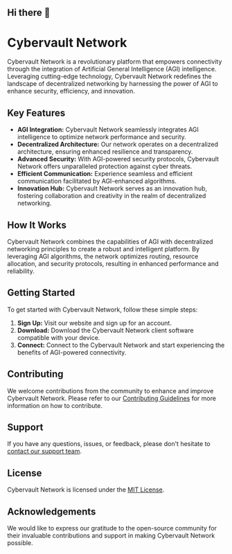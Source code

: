 ## Hi there 👋

# Cybervault Network

Cybervault Network is a revolutionary platform that empowers connectivity through the integration of Artificial General Intelligence (AGI) intelligence. Leveraging cutting-edge technology, Cybervault Network redefines the landscape of decentralized networking by harnessing the power of AGI to enhance security, efficiency, and innovation.

## Key Features

- **AGI Integration:** Cybervault Network seamlessly integrates AGI intelligence to optimize network performance and security.
- **Decentralized Architecture:** Our network operates on a decentralized architecture, ensuring enhanced resilience and transparency.
- **Advanced Security:** With AGI-powered security protocols, Cybervault Network offers unparalleled protection against cyber threats.
- **Efficient Communication:** Experience seamless and efficient communication facilitated by AGI-enhanced algorithms.
- **Innovation Hub:** Cybervault Network serves as an innovation hub, fostering collaboration and creativity in the realm of decentralized networking.

## How It Works

Cybervault Network combines the capabilities of AGI with decentralized networking principles to create a robust and intelligent platform. By leveraging AGI algorithms, the network optimizes routing, resource allocation, and security protocols, resulting in enhanced performance and reliability.

## Getting Started

To get started with Cybervault Network, follow these simple steps:

1. **Sign Up:** Visit our website and sign up for an account.
2. **Download:** Download the Cybervault Network client software compatible with your device.
3. **Connect:** Connect to the Cybervault Network and start experiencing the benefits of AGI-powered connectivity.

## Contributing

We welcome contributions from the community to enhance and improve Cybervault Network. Please refer to our [Contributing Guidelines](CONTRIBUTING.md) for more information on how to contribute.

## Support

If you have any questions, issues, or feedback, please don't hesitate to [contact our support team](mailto:support@cybervaultnetwork.com).

## License

Cybervault Network is licensed under the [MIT License](LICENSE).

## Acknowledgements

We would like to express our gratitude to the open-source community for their invaluable contributions and support in making Cybervault Network possible.

<!--

**Here are some ideas to get you started:**

🙋‍♀️ A short introduction - what is your organization all about?
🌈 Contribution guidelines - how can the community get involved?
👩‍💻 Useful resources - where can the community find your docs? Is there anything else the community should know?
🍿 Fun facts - what does your team eat for breakfast?
🧙 Remember, you can do mighty things with the power of [Markdown](https://docs.github.com/github/writing-on-github/getting-started-with-writing-and-formatting-on-github/basic-writing-and-formatting-syntax)
-->
